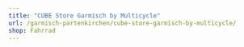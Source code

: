 ```yaml
---
title: "CUBE Store Garmisch by Multicycle"
url: /garmisch-partenkirchen/cube-store-garmisch-by-multicycle/
shop: Fahrrad
---
```

